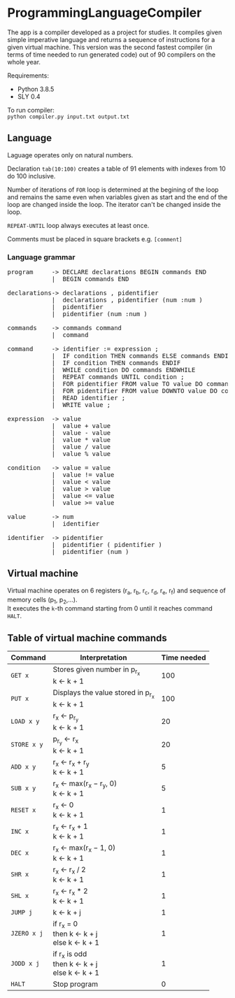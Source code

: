 # ProgrammingLanguageCompiler

The app is a compiler developed as a project for studies. It compiles given simple imperative language and returns a sequence of instructions for a given virtual machine. This version was the second fastest compiler (in terms of time needed to run generated code) out of 90 compilers on the whole year.

Requirements:  
* Python 3.8.5
* SLY 0.4  

To run compiler:  
`python compiler.py input.txt output.txt`

## Language  

Laguage operates only on natural numbers.  
  
Declaration `tab(10:100)` creates a table of 91 elements with indexes from 10 do 100 inclusive.  
  
Number of iterations of `FOR` loop is determined at the begining of the loop and remains the same even when variables given as start and the end of the loop are changed inside the loop. The iterator can't be changed inside the loop.  
  
`REPEAT-UNTIL` loop always executes at least once.  
  
Comments must be placed in square brackets e.g. `[comment]`  

### Language grammar
<pre>
program     -> DECLARE declarations BEGIN commands END  
            |  BEGIN commands END  
  
declarations-> declarations , pidentifier  
            |  declarations , pidentifier (num :num )  
            |  pidentifier  
            |  pidentifier (num :num )  
  
commands    -> commands command  
            |  command  
  
command     -> identifier := expression ;  
            |  IF condition THEN commands ELSE commands ENDIF  
            |  IF condition THEN commands ENDIF  
            |  WHILE condition DO commands ENDWHILE  
            |  REPEAT commands UNTIL condition ;  
            |  FOR pidentifier FROM value TO value DO commands ENDFOR  
            |  FOR pidentifier FROM value DOWNTO value DO commands ENDFOR  
            |  READ identifier ;  
            |  WRITE value ;  
  
expression  -> value  
            |  value + value  
            |  value - value  
            |  value * value  
            |  value / value  
            |  value % value  
  
condition   -> value = value  
            |  value != value  
            |  value < value  
            |  value > value  
            |  value <= value  
            |  value >= value  
  
value       -> num  
            |  identifier  
  
identifier  -> pidentifier  
            |  pidentifier ( pidentifier )  
            |  pidentifier (num )  
</pre>

## Virtual machine
Virtual machine operates on 6 registers (r<sub>a</sub>, r<sub>b</sub>, r<sub>c</sub>, r<sub>d</sub>, r<sub>e</sub>, r<sub>f</sub>) and sequence of memory cells (p<sub>1</sub>, p<sub>2</sub>,...).  
It executes the `k`-th command starting from 0 until it reaches command `HALT`.  

## Table of virtual machine commands

| Command   | Interpretation                                                        | Time needed  |
| --------- | --------------------------------------------------------------------- | - |
|`GET x`    | Stores given number in p<sub>r<sub>x</sub></sub><br>k ← k + 1         |100|
|`PUT x`    | Displays the value stored in p<sub>r<sub>x</sub></sub> <br> k ← k + 1        |100|
|`LOAD x y` | r<sub>x</sub> ← p<sub>r<sub>y</sub></sub> <br> k ← k + 1              |20 |
|`STORE x y`| p<sub>r<sub>y</sub></sub> ← r<sub>x</sub> <br> k ← k + 1              |20 |
|`ADD x y`  | r<sub>x</sub> ← r<sub>x</sub> + r<sub>y</sub> <br> k ← k + 1          |5  |
|`SUB x y`  | r<sub>x</sub> ← max(r<sub>x</sub> − r<sub>y</sub>, 0) <br> k ← k + 1  |5  |
|`RESET x`  | r<sub>x</sub> ← 0 <br> k ← k + 1                                      |1  |
|`INC x`    | r<sub>x</sub> ← r<sub>x</sub> + 1 <br> k ← k + 1                      |1  |
|`DEC x`    | r<sub>x</sub> ← max(r<sub>x</sub> − 1, 0) <br> k ← k + 1              |1  |
|`SHR x`    | r<sub>x</sub> ← r<sub>x</sub> / 2 <br> k ← k + 1                      |1  |
|`SHL x`    | r<sub>x</sub> ← r<sub>x</sub> * 2 <br> k ← k + 1                      |1  |
|`JUMP j`   | k ← k + j                                                             |1  |
|`JZERO x j`| if r<sub>x</sub> = 0<br> then k ← k + j<br>else k ← k + 1             |1  |
|`JODD x j` | if r<sub>x</sub> is odd <br> then k ← k + j<br> else k ← k + 1        |1  |
|`HALT`     | Stop program                                                          |0  |

